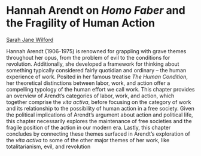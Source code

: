 # Hannah Arendt on *Homo Faber* and the Fragility of Human Action

[Sarah Jane Wilford](../bios/wilford.md)

Hannah Arendt (1906-1975) is renowned for grappling with grave themes
throughout her opus, from the problem of evil to the conditions for revolution.
Additionally, she developed a framework for thinking about something typically
considered fairly quotidian and ordinary – the human experience of work.
Posited in her famous treatise *The Human Condition*, her theoretical
distinctions between labor, work, and action offer a compelling typology of the
human effort we call work. This chapter provides an overview of Arendt’s
categories of labor, work, and action, which together comprise the *vita activa*,
before focusing on the category of work and its relationship to the possibility
of human action in a free society. Given the political implications of Arendt’s
argument about action and political life, this chapter necessarily explores the
maintenance of free societies and the fragile position of the action in our
modern era. Lastly, this chapter concludes by connecting these themes surfaced
in Arendt’s exploration of the *vita activa* to some of the other major themes of
her work, like totalitarianism, evil, and revolution

